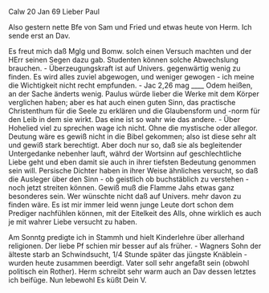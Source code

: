  Calw 20 Jan 69
Lieber Paul

Also gestern nette Bfe von Sam und Fried und etwas heute von Herm. Ich sende erst an Dav.

Es freut mich daß Mglg und Bomw. solch einen Versuch machten und der HErr seinen Segen dazu gab. Studenten können solche Abwechslung brauchen. - Überzeugungskraft ist auf Univers. gegenwärtig wenig zu finden. Es wird alles zuviel abgewogen, und weniger gewogen - ich meine die Wichtigkeit nicht recht empfunden. - Jac 2,26 mag ____ Odem heißen, an der Sache änderts wenig. Paulus würde lieber die Werke mit dem Körper verglichen haben; aber es hat auch einen guten Sinn, das practische Christenthum für die Seele zu erklären und die Glaubensform und -norm für den Leib in dem sie wirkt. Das eine ist so wahr wie das andere. - Über Hohelied viel zu sprechen wage ich nicht. Ohne die mystische oder allegor. Deutung wäre es gewiß nicht in die Bibel gekommen; also ist diese sehr alt und gewiß stark berechtigt. Aber doch nur so, daß sie als begleitender Untergedanke nebenher lauft, währd der Wortsinn auf geschlechtliche Liebe geht und eben damit sie auch in ihrer tiefsten Bedeutung genommen sein will. Persische Dichter haben in ihrer Weise ähnliches versucht, so daß die Ausleger über den Sinn - ob geistlich ob buchstäblich zu verstehen - noch jetzt streiten können. Gewiß muß die Flamme Jahs etwas ganz besonderes sein. Wer wünschte nicht daß auf Univers. mehr davon zu finden wäre. Es ist mir immer leid wenn junge Leute dort schon dem Prediger nachfühlen können, mit der Eitelkeit des Alls, ohne wirklich es auch je mit wahrer Liebe versucht zu haben.

Am Sonntg predigte ich in Stammh und hielt Kinderlehre über allerhand religionen. Der liebe Pf schien mir besser auf als früher. - Wagners Sohn der älteste starb an Schwindsucht, 1/4 Stunde später das jüngste Knäblein - wurden heute zusammen beerdigt. Vater soll sehr angefaßt sein (obwohl politisch ein Rother). Herm schreibt sehr warm auch an Dav dessen letztes ich beifüge. Nun lebewohl Es küßt
 Dein V.
